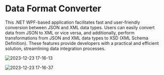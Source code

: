 # Data Format Converter

This .NET WPF-based application facilitates fast and user-friendly conversion between JSON and XML data types. Users can easily convert data from JSON to XML or vice versa, and additionally, perform transformations from JSON and XML data types to XSD (XML Schema Definition). These features provide developers with a practical and efficient solution, streamlining data integration processes.

![2023-12-23 17-16-13](https://github.com/serhattemel/Data-Format-Converter/assets/53862681/b2d4a63a-8b3f-48d9-85dc-fc90e4f5ec11)

![2023-12-23 17-16-37](https://github.com/serhattemel/Data-Format-Converter/assets/53862681/d163d2a0-b7dc-4624-9204-ff1a44974de0)
